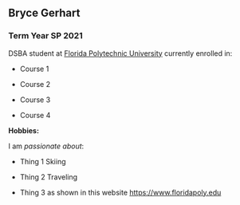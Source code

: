 ## Bryce Gerhart

### Term Year SP 2021

DSBA student at [Florida Polytechnic University](https://www.floridapoly.edu) currently enrolled in: 

- Course 1

- Course 2

- Course 3

- Course 4

**Hobbies:**

I am _passionate about_: 

- Thing 1 Skiing

- Thing 2 Traveling

- Thing 3 as shown in this website <https://www.floridapoly.edu>
